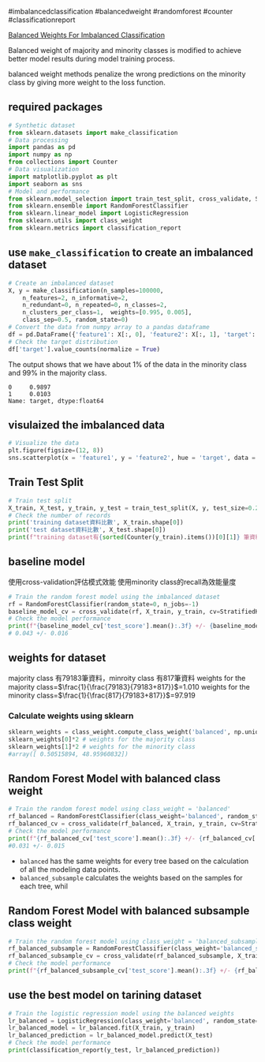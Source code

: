 #imbalancedclassification #balancedweight #randomforest
#counter #classificationreport

[Balanced Weights For Imbalanced Classification](https://medium.com/grabngoinfo/balanced-weights-for-imbalanced-classification-465f0e13c5ad)

Balanced weight of majority and minority classes is modified to achieve better model results during model training process.

balanced weight methods penalize the wrong predictions on the minority class by giving more weight to the loss function.

## required packages
```python
# Synthetic dataset  
from sklearn.datasets import make_classification
# Data processing  
import pandas as pd  
import numpy as np  
from collections import Counter
# Data visualization  
import matplotlib.pyplot as plt  
import seaborn as sns
# Model and performance  
from sklearn.model_selection import train_test_split, cross_validate, StratifiedKFold  
from sklearn.ensemble import RandomForestClassifier  
from sklearn.linear_model import LogisticRegression  
from sklearn.utils import class_weight  
from sklearn.metrics import classification_report
```

## use `make_classification` to create an imbalanced dataset
```python
# Create an imbalanced dataset  
X, y = make_classification(n_samples=100000, 
	n_features=2, n_informative=2,  
	n_redundant=0, n_repeated=0, n_classes=2, 
	n_clusters_per_class=1,  weights=[0.995, 0.005],
	class_sep=0.5, random_state=0)
# Convert the data from numpy array to a pandas dataframe  
df = pd.DataFrame({'feature1': X[:, 0], 'feature2': X[:, 1], 'target': y})
# Check the target distribution  
df['target'].value_counts(normalize = True)
```
The output shows that we have about 1% of the data in the minority class and 99% in the majority class.
```
0     0.9897
1     0.0103
Name: target, dtype:float64
```

## visulaized the imbalanced data
```python
# Visualize the data  
plt.figure(figsize=(12, 8))  
sns.scatterplot(x = 'feature1', y = 'feature2', hue = 'target', data = df)
```

## Train Test Split
```python
# Train test split  
X_train, X_test, y_train, y_test = train_test_split(X, y, test_size=0.2, random_state=42)
# Check the number of records  
print('training dataset資料比數', X_train.shape[0])  
print('test dataset資料比數', X_test.shape[0])  
print(f"training dataset有{sorted(Counter(y_train).items())[0][1]} 筆資料屬於majority class and {sorted(Counter(y_train).items())[1][1]} 筆資料屬於minority class.")
```

## baseline model
使用cross-validation評估模式效能
使用minority class的recall為效能量度
```python
# Train the random forest model using the imbalanced dataset  
rf = RandomForestClassifier(random_state=0, n_jobs=-1)  
baseline_model_cv = cross_validate(rf, X_train, y_train, cv=StratifiedKFold(n_splits=5), n_jobs=-1, scoring="recall")
# Check the model performance  
print(f"{baseline_model_cv['test_score'].mean():.3f} +/- {baseline_model_cv['test_score'].std():.3f}")
# 0.043 +/- 0.016
```

## weights for dataset
majority class 有79183筆資料，minroity class 有817筆資料
weights for the majority class=$\frac{1}{\frac{79183}{79183+817}}$=1.010
weights for the minority class=$\frac{1}{\frac{817}{79183+817}}$=97.919

### Calculate weights using sklearn
```python
sklearn_weights = class_weight.compute_class_weight('balanced', np.unique(y_train), y_train)  
sklearn_weights[0]*2 # weights for the majority class
sklearn_weights[1]*2 # weights for the minority class
#array([ 0.50515894, 48.95960832])
```

## Random Forest Model with balanced class weight
```python
# Train the random forest model using class_weight = 'balanced'  
rf_balanced = RandomForestClassifier(class_weight='balanced', random_state=0, n_jobs=-1)  
rf_balanced_cv = cross_validate(rf_balanced, X_train, y_train, cv=StratifiedKFold(n_splits=5), n_jobs=-1, scoring="recall")
# Check the model performance  
print(f"{rf_balanced_cv['test_score'].mean():.3f} +/- {rf_balanced_cv['test_score'].std():.3f}")
#0.031 +/- 0.015
```
* `balanced` has the same weights for every tree based on the calculation of all the modeling data points.
* `balanced_subsample` calculates the weights based on the samples for each tree, whil
## Random Forest Model with balanced subsample class weight
```python
# Train the random forest model using class_weight = 'balanced_subsample' 
rf_balanced_subsample = RandomForestClassifier(class_weight='balanced_subsample', random_state=0, n_jobs=-1)  
rf_balanced_subsample_cv = cross_validate(rf_balanced_subsample, X_train, y_train, cv=StratifiedKFold(n_splits=5), n_jobs=-1, scoring="recall")
# Check the model performance  
print(f"{rf_balanced_subsample_cv['test_score'].mean():.3f} +/- {rf_balanced_subsample_cv['test_score'].std():.3f}")
```

## use the best model on tarining dataset
```python
# Train the logistic regression model using the balanced weights  
lr_balanced = LogisticRegression(class_weight='balanced', random_state=0, n_jobs=-1)  
lr_balanced_model = lr_balanced.fit(X_train, y_train)  
lr_balanced_prediction = lr_balanced_model.predict(X_test)
# Check the model performance
print(classification_report(y_test, lr_balanced_prediction))
```